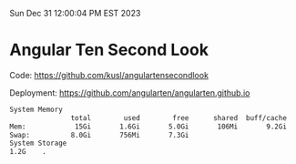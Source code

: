 Sun Dec 31 12:00:04 PM EST 2023

# Angular Ten Second Look

Code: https://github.com/kusl/angulartensecondlook

Deployment: https://github.com/angularten/angularten.github.io

```bash
System Memory
               total        used        free      shared  buff/cache   available
Mem:            15Gi       1.6Gi       5.0Gi       106Mi       9.2Gi        13Gi
Swap:          8.0Gi       756Mi       7.3Gi
System Storage
1.2G	.
```
```bash
